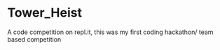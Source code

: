# Tower_Heist
A code competition on repl.it, this was my first coding hackathon/ team based competition
